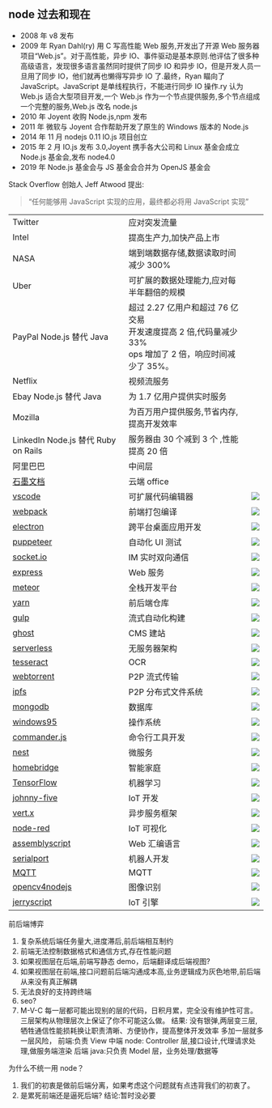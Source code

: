 ## node 过去和现在

- 2008 年 v8 发布
- 2009 年 Ryan Dahl(ry) 用 C 写高性能 Web 服务,开发出了开源 Web 服务器项目“Web.js”。对于高性能，异步 IO、事件驱动是基本原则.他评估了很多种高级语言，发现很多语言虽然同时提供了同步 IO 和异步 IO，但是开发人员一旦用了同步 IO，他们就再也懒得写异步 IO 了.最终，Ryan 瞄向了 JavaScript。JavaScript 是单线程执行，不能进行同步 IO 操作.ry 认为 Web.js 适合大型项目开发,一个 Web.js 作为一个节点提供服务,多个节点组成一个完整的服务,Web.js 改名 node.js
- 2010 年 Joyent 收购 Node.js,npm 发布
- 2011 年 微软与 Joyent 合作帮助开发了原生的 Windows 版本的 Node.js
- 2014 年 11 月 nodejs 0.11 IO.js 项目创立
- 2015 年 2 月 IO.js 发布 3.0,Joyent 携手各大公司和 Linux 基金会成立 Node.js 基金会,发布 node4.0
- 2019 年 Node.js 基金会与 JS 基金会合并为 OpenJS 基金会

Stack Overflow 创始人 Jeff Atwood 提出:

> “任何能够用 JavaScript 实现的应用，最终都必将用 JavaScript 实现”

|                                                                     |                                                                                                               |                                                                              |
| ------------------------------------------------------------------- | ------------------------------------------------------------------------------------------------------------- | ---------------------------------------------------------------------------- |
| Twitter                                                             | 应对突发流量                                                                                                  |
| Intel                                                               | 提高生产力,加快产品上市                                                                                       |
| NASA                                                                | 端到端数据存储,数据读取时间减少 300%                                                                          |
| Uber                                                                | 可扩展的数据处理能力,应对每半年翻倍的规模                                                                     |
| PayPal Node.js 替代 Java                                            | 超过 2.27 亿用户和超过 76 亿交易<br>开发速度提高 2 倍,代码量减少 33%<br>ops 增加了 2 倍，响应时间减少了 35%。 |
| Netflix                                                             | 视频流服务                                                                                                    |
| Ebay Node.js 替代 Java                                              | 为 1.7 亿用户提供实时服务                                                                                     |
| Mozilla                                                             | 为百万用户提供服务,节省内存,提高开发效率                                                                      |
| LinkedIn Node.js 替代 Ruby on Rails                                 | 服务器由 30 个减到 3 个 ,性能提高 20 倍                                                                       |
| 阿里巴巴                                                            | 中间层                                                                                                        |
| [石墨文档](https://shimo.im/)                                       | 云端 office                                                                                                   |
| [vscode](https://github.com/Microsoft/vscode)                       | 可扩展代码编辑器                                                                                              | ![](https://img.shields.io/github/stars/Microsoft/vscode.svg)                |
| [webpack](https://github.com/Microsoft/vscode)                      | 前端打包编译                                                                                                  | ![](https://img.shields.io/github/stars/Microsoft/vscode.svg)                |
| [electron](https://github.com/electron/electron)                    | 跨平台桌面应用开发                                                                                            | ![](https://img.shields.io/github/stars/electron/electron.svg)               |
| [puppeteer](https://github.com/GoogleChrome/puppeteer)              | 自动化 UI 测试                                                                                                | ![](https://img.shields.io/github/stars/GoogleChrome/puppeteer.svg)          |
| [socket.io](https://github.com/socketio/socket.io)                  | IM 实时双向通信                                                                                               | ![](https://img.shields.io/github/stars/socketio/socket.io.svg)              |
| [express](https://github.com/expressjs/express)                     | Web 服务                                                                                                      | ![](https://img.shields.io/github/stars/expressjs/express.svg)               |
| [meteor](https://github.com/meteor/meteor)                          | 全栈开发平台                                                                                                  | ![](https://img.shields.io/github/stars/meteor/meteor.svg)                   |
| [yarn](https://github.com/yarnpkg/yarn)                             | 前后端仓库                                                                                                    | ![](https://img.shields.io/github/stars/yarnpkg/yarn.svg)                    |
| [gulp](https://github.com/gulpjs/gulp)                              | 流式自动化构建                                                                                                | ![](https://img.shields.io/github/stars/gulpjs/gulp.svg)                     |
| [ghost](https://github.com/TryGhost/Ghost)                          | CMS 建站                                                                                                      | ![](https://img.shields.io/github/stars/TryGhost/Ghost.svg)                  |
| [serverless](https://github.com/serverless/serverless)              | 无服务器架构                                                                                                  | ![](https://img.shields.io/github/stars/serverless/serverless.svg)           |
| [tesseract](https://github.com/naptha/tesseract.js)                 | OCR                                                                                                           | ![](https://img.shields.io/github/stars/naptha/tesseract.js.svg)             |
| [webtorrent](https://github.com/webtorrent/webtorrent)              | P2P 流式传输                                                                                                  | ![](https://img.shields.io/github/stars/webtorrent/webtorrent.svg)           |
| [ipfs](https://github.com/ipfs/ipfs)                                | P2P 分布式文件系统                                                                                            | ![](https://img.shields.io/github/stars/ipfs/ipfs.svg)                       |
| [mongodb](https://github.com/mongodb/mongo)                         | 数据库                                                                                                        | ![](https://img.shields.io/github/stars/mongodb/mongo.svg)                   |
| [windows95](https://github.com/felixrieseberg/windows95)            | 操作系统                                                                                                      | ![](https://img.shields.io/github/stars/felixrieseberg/windows95.svg)        |
| [commander.js](https://github.com/tj/commander.js)                  | 命令行工具开发                                                                                                | ![](https://img.shields.io/github/stars/tj/commander.js.svg)                 |
| [nest](https://github.com/nestjs/nest)                              | 微服务                                                                                                        | ![](https://img.shields.io/github/stars/nestjs/nest.svg)                     |
| [homebridge](https://github.com/nfarina/homebridge)                 | 智能家庭                                                                                                      | ![](https://img.shields.io/github/stars/nfarina/homebridge.svg)              |
| [TensorFlow](https://github.com/tensorflow/tfjs)                    | 机器学习                                                                                                      | ![](https://img.shields.io/github/stars/tensorflow/tfjs.svg)                 |
| [johnny-five](https://github.com/rwaldron/johnny-five)              | IoT 开发                                                                                                      | ![](https://img.shields.io/github/stars/rwaldron/johnny-five.svg)            |
| [vert.x](https://github.com/eclipse-vertx/vert.x)                   | 异步服务框架                                                                                                  | ![](https://img.shields.io/github/stars/eclipse-vertx/vert.x.svg)            |
| [node-red](https://github.com/node-red/node-red)                    | IoT 可视化                                                                                                    | ![](https://img.shields.io/github/stars/node-red/node-red.svg)               |
| [assemblyscript](https://github.com/AssemblyScript/assemblyscript)  | Web 汇编语言                                                                                                  | ![](https://img.shields.io/github/stars/AssemblyScript/assemblyscript.svg)   |
| [serialport](https://github.com/node-serialport/node-serialport)    | 机器人开发                                                                                                    | ![](https://img.shields.io/github/stars/node-serialport/node-serialport.svg) |
| [MQTT](https://github.com/mqttjs/MQTT.js)                           | MQTT                                                                                                          | ![](https://img.shields.io/github/stars/mqttjs/MQTT.js.svg)                  |
| [opencv4nodejs](https://github.com/justadudewhohacks/opencv4nodejs) | 图像识别                                                                                                      | ![](https://img.shields.io/github/stars/justadudewhohacks/opencv4nodejs.svg) |
| [jerryscript](https://github.com/pando-project/jerryscript)         | IoT 引擎                                                                                                      | ![](https://img.shields.io/github/stars/pando-project/jerryscript.svg)       |

前后端博弈

1. 复杂系统后端任务量大,进度滞后,前后端相互制约
2. 前端无法控制数据格式和通信方式,存在性能问题
3. 如果视图层在后端,前端写静态 demo，后端翻译成后端视图?
4. 如果视图层在前端,接口问题前后端沟通成本高,业务逻辑成为灰色地带,前后端从来没有真正解耦
5. 无法良好的支持跨终端
6. seo?
7. M-V-C 每一层都可能出现别的层的代码，日积月累，完全没有维护性可言。
   三层架构从物理层次上保证了你不可能这么做。
   结果:
   没有银弹,两层变三层,牺牲通信性能损耗换让职责清晰、方便协作，提高整体开发效率
   多加一层就多一层风险，
   前端:负责 View
   中端 node: Controller 层,接口设计,代理请求处理,做服务端渲染
   后端 java:只负责 Model 层，业务处理/数据等

为什么不统一用 node？

1. 我们的初衷是做前后端分离，如果考虑这个问题就有点违背我们的初衷了。
2. 是累死前端还是逼死后端?
   结论:暂时没必要
